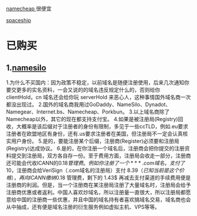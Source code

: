 [namecheap ](https://www.namecheap.com/)    很便宜

[ spaceship   ](        https://www.spaceship.com/  )
#  已购买
##   1.[namesilo](https://www.namesilo.com/account_domains.php)







1.为什么不买国内：因为政策不稳定，以前域名是随便注册使用，后来几次通知你要交更多的实名资料，一会又说的的域名违反规定什么的，否则给你 clientHold，cn 域名还会给你玩 serverHold 来恶心人，这种事情国外域名商一次都没出现过。
2.国外的域名商我用过GoDaddy、NameSilo、Dynadot、Namegear、Internet.bs、Namecheap、Porkbun。
3.以上域名商除了Namecheap以外，其它的现在都支持支付宝。
4.如果是被注册局(Registry)回收，大概率是该后缀对于注册者的身份有限制，多见于一些ccTLD，例如.eu要求注册者在欧盟地区有身份，还有.us要求注册者在美国，但注册局不一定会认真核实用户身份。
5.是的，要能注册某个后缀，注册商(Register)必须要和注册局(Registry)达成协议。
6.是的，在你注册一个域名后，注册商会把你提交的注册资料提交到注册局，双方各自存一份。至于费用方面，注册局会收走一部分，注册商还可能会代收ICANN的0.18$管理费。例如你注册了一个***.com域名，支付了10$，注册商会给VeriSign（.com域名的注册局）支付 8.39$（已知当前是这个价格），再向 ICANN 缴纳 0.18$ 管理费，剩下的 1.43$ 再减去支付渠道的手续费用便是注册商的利润。但是，当一个注册商在某注册局注册了大量域名时，注册局会给予注册商优惠或者返利。中国人喜欢炒域名，所以注册量一直很大，所以注册局都愿意给中国的注册商一些优惠，并且中国的域名持有者喜欢搞域名交易，域名商也会从中抽成，还有便是域名注册的衍生服务例如虚拟主机、VPS等等。